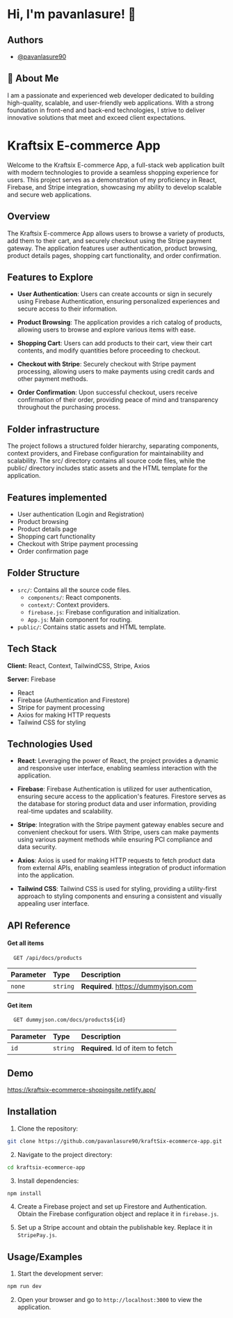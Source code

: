 
# Hi, I'm pavanlasure! 👋


## Authors

- [@pavanlasure90](https://www.github.com/pavanlasure90)


## 🚀 About Me
I am a passionate and experienced web developer dedicated to building high-quality, scalable, and user-friendly web applications. With a strong foundation in front-end and back-end technologies, I strive to deliver innovative solutions that meet and exceed client expectations.



# Kraftsix E-commerce App

Welcome to the Kraftsix E-commerce App, a full-stack web application built with modern technologies to provide a seamless shopping experience for users. This project serves as a demonstration of my proficiency in React, Firebase, and Stripe integration, showcasing my ability to develop scalable and secure web applications.

## Overview

The Kraftsix E-commerce App allows users to browse a variety of products, add them to their cart, and securely checkout using the Stripe payment gateway. The application features user authentication, product browsing, product details pages, shopping cart functionality, and order confirmation.


## Features to Explore

- **User Authentication**: Users can create accounts or sign in securely using Firebase Authentication, ensuring personalized experiences and secure access to their information.

- **Product Browsing**: The application provides a rich catalog of products, allowing users to browse and explore various items with ease.

- **Shopping Cart**: Users can add products to their cart, view their cart contents, and modify quantities before proceeding to checkout.

- **Checkout with Stripe**: Securely checkout with Stripe payment processing, allowing users to make payments using credit cards and other payment methods.

- **Order Confirmation**: Upon successful checkout, users receive confirmation of their order, providing peace of mind and transparency throughout the purchasing process.

## Folder infrastructure

The project follows a structured folder hierarchy, separating components, context providers, and Firebase configuration for maintainability and scalability. The src/ directory contains all source code files, while the public/ directory includes static assets and the HTML template for the application.

## Features implemented

- User authentication (Login and Registration)
- Product browsing
- Product details page
- Shopping cart functionality
- Checkout with Stripe payment processing
- Order confirmation page

## Folder Structure

- `src/`: Contains all the source code files.
  - `components/`: React components.
  - `context/`: Context providers.
  - `firebase.js`: Firebase configuration and initialization.
  - `App.js`: Main component for routing.
- `public/`: Contains static assets and HTML template.

## Tech Stack

**Client:** React, Context, TailwindCSS, Stripe, Axios

**Server:** Firebase

- React
- Firebase (Authentication and Firestore)
- Stripe for payment processing
- Axios for making HTTP requests
- Tailwind CSS for styling

## Technologies Used

- **React**: Leveraging the power of React, the project provides a dynamic and responsive user interface, enabling seamless interaction with the application.
  
- **Firebase**: Firebase Authentication is utilized for user authentication, ensuring secure access to the application's features. Firestore serves as the database for storing product data and user information, providing real-time updates and scalability.

- **Stripe**: Integration with the Stripe payment gateway enables secure and convenient checkout for users. With Stripe, users can make payments using various payment methods while ensuring PCI compliance and data security.

- **Axios**: Axios is used for making HTTP requests to fetch product data from external APIs, enabling seamless integration of product information into the application.

- **Tailwind CSS**: Tailwind CSS is used for styling, providing a utility-first approach to styling components and ensuring a consistent and visually appealing user interface.

## API Reference

#### Get all items

```http
  GET /api/docs/products
```

| Parameter | Type     | Description                |
| :-------- | :------- | :------------------------- |
| `none` | `string` | **Required**. https://dummyjson.com |

#### Get item

```http
  GET dummyjson.com/docs/products${id}
```

| Parameter | Type     | Description                       |
| :-------- | :------- | :-------------------------------- |
| `id`      | `string` | **Required**. Id of item to fetch |


## Demo

https://kraftsix-ecommerce-shopingsite.netlify.app/

## Installation

1. Clone the repository:

```bash
git clone https://github.com/pavanlasure90/kraftSix-ecommerce-app.git
```

2. Navigate to the project directory:

```bash
cd kraftsix-ecommerce-app
```

3. Install dependencies:

```bash
npm install
```

4. Create a Firebase project and set up Firestore and Authentication. Obtain the Firebase configuration object and replace it in `firebase.js`.

5. Set up a Stripe account and obtain the publishable key. Replace it in `StripePay.js`.
## Usage/Examples

1. Start the development server:

```bash
npm run dev
```

2. Open your browser and go to `http://localhost:3000` to view the application.
